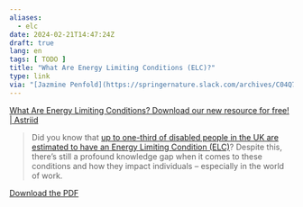 ```yaml
---
aliases:
  - elc
date: 2024-02-21T14:47:24Z
draft: true
lang: en
tags: [ TODO ]
title: "What Are Energy Limiting Conditions (ELC)?"
type: link
via: "[Jazmine Penfold](https://springernature.slack.com/archives/C04Q7GFJN68/p1708444222442019)"
---
```


[What Are Energy Limiting Conditions? Download our new resource for free! | Astriid](https://www.astriid.org/news/what-are-energy-limiting-conditions-download-our-new-resource-for-free/)

> Did you know that [up to one-third of disabled people in the UK are estimated to have an Energy Limiting Condition (ELC)](https://chronicillnessinclusion.org.uk/)? Despite this, there’s still a profound knowledge gap when it comes to these conditions and how they impact individuals – especially in the world of work.

[Download the PDF](https://www.astriid.org/wp-content/uploads/2024/02/What-are-Energy-Limiting-Conditions-Astriid-Resource.pdf)
